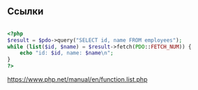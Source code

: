 ## Ссылки

```php

<?php
$result = $pdo->query("SELECT id, name FROM employees");
while (list($id, $name) = $result->fetch(PDO::FETCH_NUM)) {
    echo "id: $id, name: $name\n";
}
?>

```

https://www.php.net/manual/en/function.list.php
